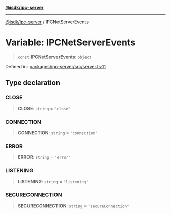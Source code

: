 [**@isdk/ipc-server**](../README.md)

***

[@isdk/ipc-server](../globals.md) / IPCNetServerEvents

# Variable: IPCNetServerEvents

> `const` **IPCNetServerEvents**: `object`

Defined in: [packages/ipc-server/src/server.ts:11](https://github.com/isdk/ipc-server.js/blob/2f64abf9d868d3d65221954637804408e9f46984/src/server.ts#L11)

## Type declaration

### CLOSE

> **CLOSE**: `string` = `"close"`

### CONNECTION

> **CONNECTION**: `string` = `"connection"`

### ERROR

> **ERROR**: `string` = `"error"`

### LISTENING

> **LISTENING**: `string` = `"listening"`

### SECURECONNECTION

> **SECURECONNECTION**: `string` = `"secureConnection"`
